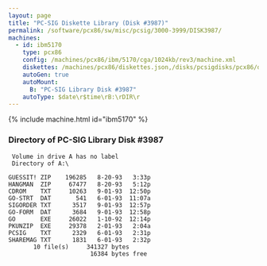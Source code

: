 ```yaml
---
layout: page
title: "PC-SIG Diskette Library (Disk #3987)"
permalink: /software/pcx86/sw/misc/pcsig/3000-3999/DISK3987/
machines:
  - id: ibm5170
    type: pcx86
    config: /machines/pcx86/ibm/5170/cga/1024kb/rev3/machine.xml
    diskettes: /machines/pcx86/diskettes.json,/disks/pcsigdisks/pcx86/diskettes.json
    autoGen: true
    autoMount:
      B: "PC-SIG Library Disk #3987"
    autoType: $date\r$time\rB:\rDIR\r
---
```


{% include machine.html id="ibm5170" %}

### Directory of PC-SIG Library Disk #3987

     Volume in drive A has no label
     Directory of A:\

    GUESSIT! ZIP    196285   8-20-93   3:33p
    HANGMAN  ZIP     67477   8-20-93   5:12p
    CDROM    TXT     10263   9-01-93  12:50p
    GO-STRT  DAT       541   6-01-93  11:07a
    SIGORDER TXT      3517   9-01-93  12:57p
    GO-FORM  DAT      3684   9-01-93  12:58p
    GO       EXE     26022   1-10-92  12:14p
    PKUNZIP  EXE     29378   2-01-93   2:04a
    PCSIG    TXT      2329   6-01-93   2:31p
    SHAREMAG TXT      1831   6-01-93   2:32p
           10 file(s)     341327 bytes
                           16384 bytes free
